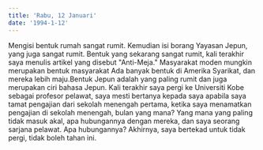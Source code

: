 ```yaml
---
title: 'Rabu, 12 Januari'
date: '1994-1-12'
---
```

Mengisi bentuk rumah sangat rumit. Kemudian isi borang Yayasan Jepun, yang juga sangat rumit. Bentuk yang sekarang sangat rumit, kali terakhir saya menulis artikel yang disebut "Anti-Meja." Masyarakat moden mungkin merupakan bentuk masyarakat Ada banyak bentuk di Amerika Syarikat, dan mereka lebih maju.Bentuk Jepun adalah yang paling rumit dan juga merupakan ciri bahasa Jepun. Kali terakhir saya pergi ke Universiti Kobe sebagai profesor pelawat, saya mesti bertanya kepada saya apabila saya tamat pengajian dari sekolah menengah pertama, ketika saya menamatkan pengajian di sekolah menengah, bulan yang mana? Yang mana yang paling tidak masuk akal, apa hubungannya dengan mereka, dan saya seorang sarjana pelawat. Apa hubungannya? Akhirnya, saya bertekad untuk tidak pergi, tidak boleh tahan ini.